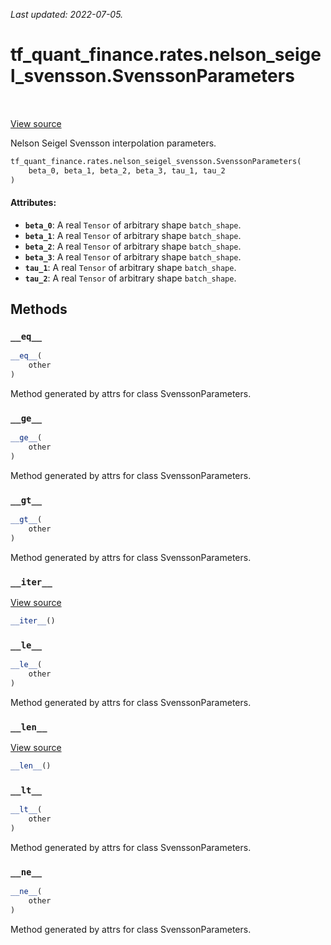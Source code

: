 <!--
This file is generated by a tool. Do not edit directly.
For open-source contributions the docs will be updated automatically.
-->

*Last updated: 2022-07-05.*

<div itemscope itemtype="http://developers.google.com/ReferenceObject">
<meta itemprop="name" content="tf_quant_finance.rates.nelson_seigel_svensson.SvenssonParameters" />
<meta itemprop="path" content="Stable" />
<meta itemprop="property" content="__eq__"/>
<meta itemprop="property" content="__ge__"/>
<meta itemprop="property" content="__gt__"/>
<meta itemprop="property" content="__init__"/>
<meta itemprop="property" content="__iter__"/>
<meta itemprop="property" content="__le__"/>
<meta itemprop="property" content="__len__"/>
<meta itemprop="property" content="__lt__"/>
<meta itemprop="property" content="__ne__"/>
</div>

# tf_quant_finance.rates.nelson_seigel_svensson.SvenssonParameters

<!-- Insert buttons and diff -->

<table class="tfo-notebook-buttons tfo-api" align="left">
</table>

<a target="_blank" href="https://github.com/google/tf-quant-finance/blob/master/tf_quant_finance/rates/nelson_seigel_svensson/nelson_seigel_svensson_interpolation.py">View source</a>



Nelson Seigel Svensson interpolation parameters.

```python
tf_quant_finance.rates.nelson_seigel_svensson.SvenssonParameters(
    beta_0, beta_1, beta_2, beta_3, tau_1, tau_2
)
```



<!-- Placeholder for "Used in" -->


#### Attributes:

* <b>`beta_0`</b>: A real `Tensor` of arbitrary shape `batch_shape`.
* <b>`beta_1`</b>: A real `Tensor` of arbitrary shape `batch_shape`.
* <b>`beta_2`</b>: A real `Tensor` of arbitrary shape `batch_shape`.
* <b>`beta_3`</b>: A real `Tensor` of arbitrary shape `batch_shape`.
* <b>`tau_1`</b>: A real `Tensor` of arbitrary shape `batch_shape`.
* <b>`tau_2`</b>: A real `Tensor` of arbitrary shape `batch_shape`.

## Methods

<h3 id="__eq__"><code>__eq__</code></h3>

```python
__eq__(
    other
)
```

Method generated by attrs for class SvenssonParameters.


<h3 id="__ge__"><code>__ge__</code></h3>

```python
__ge__(
    other
)
```

Method generated by attrs for class SvenssonParameters.


<h3 id="__gt__"><code>__gt__</code></h3>

```python
__gt__(
    other
)
```

Method generated by attrs for class SvenssonParameters.


<h3 id="__iter__"><code>__iter__</code></h3>

<a target="_blank" href="https://github.com/google/tf-quant-finance/blob/master/tf_quant_finance/utils/dataclass.py">View source</a>

```python
__iter__()
```




<h3 id="__le__"><code>__le__</code></h3>

```python
__le__(
    other
)
```

Method generated by attrs for class SvenssonParameters.


<h3 id="__len__"><code>__len__</code></h3>

<a target="_blank" href="https://github.com/google/tf-quant-finance/blob/master/tf_quant_finance/utils/dataclass.py">View source</a>

```python
__len__()
```




<h3 id="__lt__"><code>__lt__</code></h3>

```python
__lt__(
    other
)
```

Method generated by attrs for class SvenssonParameters.


<h3 id="__ne__"><code>__ne__</code></h3>

```python
__ne__(
    other
)
```

Method generated by attrs for class SvenssonParameters.




